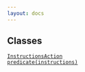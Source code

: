 ```yaml
---
layout: docs
---
```

## Classes

<a href="../object/InstructionsAction.html#InstructionsAction"
target="main"><code>InstructionsAction</code></a>  
<a href="../object/predicate(instructions).html#predicate(instructions)"
target="main"><code>predicate(instructions)</code></a>  

